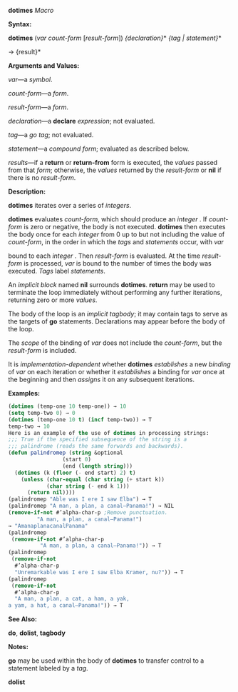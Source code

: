 **dotimes** *Macro* 



**Syntax:** 



**dotimes** (*var count-form* [*result-form*]) *\{declaration\}*\* *\{tag | statement\}*\* 



→ \{result\}\* 



**Arguments and Values:** 



*var*—a *symbol*. 



*count-form*—a *form*. 



*result-form*—a *form*. 



*declaration*—a **declare** *expression*; not evaluated. 



*tag*—a *go tag*; not evaluated. 



*statement*—a *compound form*; evaluated as described below. 



*results*—if a **return** or **return-from** form is executed, the *values* passed from that *form*; otherwise, the *values* returned by the *result-form* or **nil** if there is no *result-form*. 



**Description:** 



**dotimes** iterates over a series of *integers*. 



**dotimes** evaluates *count-form*, which should produce an *integer* . If *count-form* is zero or negative, the body is not executed. **dotimes** then executes the body once for each *integer* from 0 up to but not including the value of *count-form*, in the order in which the *tags* and *statements* occur, with *var* 



bound to each *integer* . Then *result-form* is evaluated. At the time *result-form* is processed, *var* is bound to the number of times the body was executed. *Tags* label *statements*. 



An *implicit block* named **nil** surrounds **dotimes**. **return** may be used to terminate the loop immediately without performing any further iterations, returning zero or more *values*. 



The body of the loop is an *implicit tagbody*; it may contain tags to serve as the targets of **go** statements. Declarations may appear before the body of the loop. 



The *scope* of the binding of *var* does not include the *count-form*, but the *result-form* is included. 



It is *implementation-dependent* whether **dotimes** *establishes* a new *binding* of *var* on each iteration or whether it *establishes* a binding for *var* once at the beginning and then *assigns* it on any subsequent iterations. 







 



 



**Examples:**
```lisp
(dotimes (temp-one 10 temp-one)) → 10 
(setq temp-two 0) → 0 
(dotimes (temp-one 10 t) (incf temp-two)) → T 
temp-two → 10 
Here is an example of the use of dotimes in processing strings: 
;;; True if the specified subsequence of the string is a 
;;; palindrome (reads the same forwards and backwards). 
(defun palindromep (string &optional 
			     (start 0) 
			     (end (length string))) 
  (dotimes (k (floor (- end start) 2) t) 
    (unless (char-equal (char string (+ start k)) 
			(char string (- end k 1))) 
      (return nil)))) 
(palindromep "Able was I ere I saw Elba") → T 
(palindromep "A man, a plan, a canal–Panama!") → NIL 
(remove-if-not #’alpha-char-p ;Remove punctuation. 
		 "A man, a plan, a canal–Panama!") 
→ "AmanaplanacanalPanama" 
(palindromep 
 (remove-if-not #’alpha-char-p 
		  "A man, a plan, a canal–Panama!")) → T 
(palindromep 
 (remove-if-not 
  #’alpha-char-p 
  "Unremarkable was I ere I saw Elba Kramer, nu?")) → T 
(palindromep 
 (remove-if-not 
  #’alpha-char-p 
  "A man, a plan, a cat, a ham, a yak, 
a yam, a hat, a canal–Panama!")) → T 
```
**See Also:** 



**do**, **dolist**, **tagbody** 



**Notes:** 



**go** may be used within the body of **dotimes** to transfer control to a statement labeled by a *tag*. 



 



 



**dolist** 



